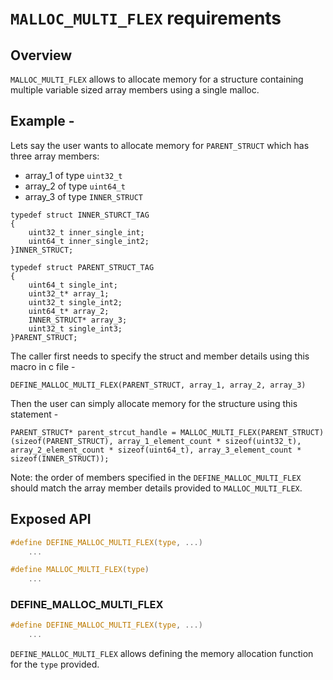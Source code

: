 # `MALLOC_MULTI_FLEX` requirements

## Overview

`MALLOC_MULTI_FLEX` allows to allocate memory for a structure containing multiple variable sized array members using a single malloc.

## Example - 
Lets say the user wants to allocate memory for `PARENT_STRUCT` which has three array members:
- array_1 of type `uint32_t`
- array_2 of type `uint64_t`
- array_3 of type `INNER_STRUCT`

```
typedef struct INNER_STURCT_TAG
{
    uint32_t inner_single_int;
    uint64_t inner_single_int2;
}INNER_STRUCT;

typedef struct PARENT_STRUCT_TAG
{
    uint64_t single_int;
    uint32_t* array_1;
    uint32_t single_int2;
    uint64_t* array_2;
    INNER_STRUCT* array_3;
    uint32_t single_int3;
}PARENT_STRUCT;
```

The caller first needs to specify the struct and member details using this macro in c file -

```
DEFINE_MALLOC_MULTI_FLEX(PARENT_STRUCT, array_1, array_2, array_3)
```

Then the user can simply allocate memory for the structure using this statement -

```
PARENT_STRUCT* parent_strcut_handle = MALLOC_MULTI_FLEX(PARENT_STRUCT)(sizeof(PARENT_STRUCT), array_1_element_count * sizeof(uint32_t), array_2_element_count * sizeof(uint64_t), array_3_element_count * sizeof(INNER_STRUCT));
```

Note: the order of members specified in the `DEFINE_MALLOC_MULTI_FLEX` should match the array member details provided to `MALLOC_MULTI_FLEX`.

## Exposed API

```c
#define DEFINE_MALLOC_MULTI_FLEX(type, ...)
    ...

#define MALLOC_MULTI_FLEX(type)
    ...
```

### DEFINE_MALLOC_MULTI_FLEX

```c
#define DEFINE_MALLOC_MULTI_FLEX(type, ...)
    ...
```

`DEFINE_MALLOC_MULTI_FLEX` allows defining the memory allocation function for the `type` provided.
